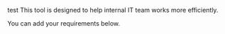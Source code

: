 
test
This tool is designed to help internal IT team works more efficiently.

You can add your requirements below.
